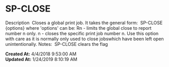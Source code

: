 # SP-CLOSE 

Description  Closes a global print job. It takes the general form:  SP-CLOSE {options} where 'options' can be: Rn - limits the global close to report number n only. n - closes the specific print job number n. Use this option with care as it is normally only used to close jobswhich have been left open unintentionally. Notes:  SP-CLOSE clears the flag  

**Created At:** 4/4/2018 9:53:00 AM  
**Updated At:** 1/24/2019 8:10:19 AM  

